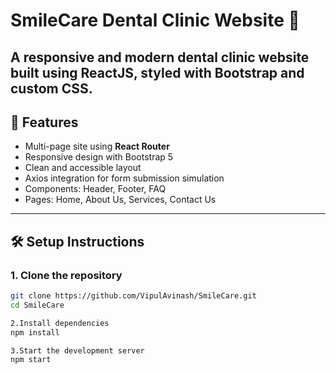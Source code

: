 # SmileCare Dental Clinic Website 🦷

A responsive and modern dental clinic website built using **ReactJS**, styled with **Bootstrap** and custom CSS.
---

## 🚀 Features

- Multi-page site using **React Router**
- Responsive design with Bootstrap 5
- Clean and accessible layout
- Axios integration for form submission simulation
- Components: Header, Footer, FAQ
- Pages: Home, About Us, Services, Contact Us

---

## 🛠️ Setup Instructions

### 1. Clone the repository

```bash
git clone https://github.com/VipulAvinash/SmileCare.git
cd SmileCare

2.Install dependencies
npm install

3.Start the development server
npm start


